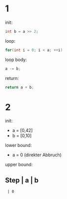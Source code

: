 # 1

init:

```cpp
int b = a >> 2;
```

loop:

```cpp
for(int i = 0; i < a; ++i)
```

loop body:

```cpp
a -= b;
```

return:

```cpp
return a + b;
```

# 2

init:

- a = [0,42]
- b = [0,10]

lower bound:

- a = 0 (direkter Abbruch)

upper bound:

Step | a | b
------------
     | 0 
